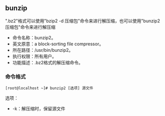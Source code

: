##  bunzip

".bz2"格式可以使用"bzip2 -d 压缩包"命令来进行解压缩，也可以使用"bunzip2 压缩包"命令来进行解压缩

- 命令名称：bunzip2。
-  英文原意：a block-sorting file compressor。
-  所在路径：/usr/bin/bunzip2。
-  执行权限：所有用户。
-  功能描述：.bz2格式的解压缩命令。

###  命令格式

```
[root@localhost ~]# bunzip2 [选项] 源文件
```

选项： 

-  -k：解压缩时，保留源文件

  